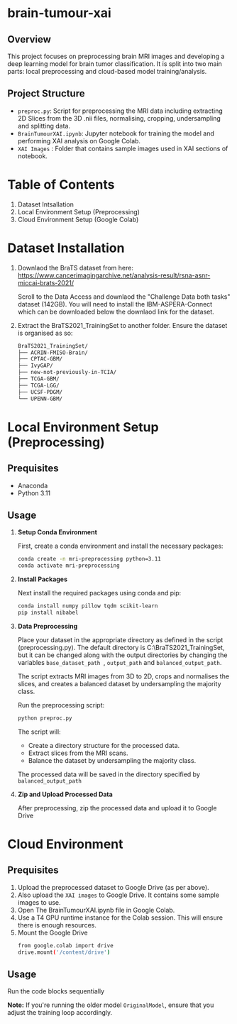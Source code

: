 # brain-tumour-xai

## Overview
This project focuses on preprocessing brain MRI images and developing a deep learning model for brain tumor classification. It is split into two main parts: local preprocessing and cloud-based model training/analysis.

## Project Structure

- `preproc.py`: Script for preprocessing the MRI data including extracting 2D Slices from the 3D .nii files, normalising, cropping, undersampling and splitting data.
- `BrainTumourXAI.ipynb`: Jupyter notebook for training the model and performing XAI analysis on Google Colab.
- `XAI Images` : Folder that contains sample images used in XAI sections of notebook. 


# Table of Contents

1. Dataset Intsallation
2. Local Environment Setup (Preprocessing)
3. Cloud Environment Setup (Google Colab)

# Dataset Installation
1. Downlaod the BraTS dataset from here: https://www.cancerimagingarchive.net/analysis-result/rsna-asnr-miccai-brats-2021/

   Scroll to the Data Access and downlaod the "Challenge Data both tasks" dataset (142GB). You will need to install the IBM-ASPERA-Connect which can be downloaded below the downlaod link for the dataset.
2. Extract the BraTS2021_TrainingSet to another folder. Ensure the dataset is organised as so:
   ````bash
   BraTS2021_TrainingSet/
   ├── ACRIN-FMISO-Brain/
   ├── CPTAC-GBM/
   ├── IvyGAP/
   ├── new-not-previously-in-TCIA/
   ├── TCGA-GBM/
   ├── TCGA-LGG/
   ├── UCSF-PDGM/
   └── UPENN-GBM/

# Local Environment Setup (Preprocessing)

## Prequisites

- Anaconda
- Python 3.11

## Usage

1. **Setup Conda Environment**

   First, create a conda environment and install the necessary packages:

   ```bash
   conda create -n mri-preprocessing python=3.11
   conda activate mri-preprocessing
   ```
  
2. **Install Packages**

    Next install the required packages using conda and pip:
   ```bash
   conda install numpy pillow tqdm scikit-learn
   pip install nibabel

3. **Data Preprocessing**

   Place your dataset in the appropriate directory as defined in the script (preprocessing.py). The default directory is C:\BraTS2021_TrainingSet, but it can be changed along with the output directories by changing the variables `base_dataset_path `, `output_path` and `balanced_output_path`.

   The script extracts MRI images from 3D to 2D, crops and normalises the slices, and creates a balanced dataset by undersampling the majority class.
    
    Run the preprocessing script:
    ```bash
    python preproc.py
    ```
    The script will:
    
    - Create a directory structure for the processed data.
    - Extract slices from the MRI scans.
    - Balance the dataset by undersampling the majority class.

    The processed data will be saved in the directory specified by `balanced_output_path`

5. **Zip and Upload Processed Data**

   After preprocessing, zip the processed data and upload it to Google Drive

# Cloud Environment

## Prequisites

1. Upload the preprocessed dataset to Google Drive (as per above).
2. Also upload the `XAI images` to Google Drive. It contains some sample images to use.
3. Open The BrainTumourXAI.ipynb file in Google Colab.
4. Use a T4 GPU runtime instance for the Colab session. This will ensure there is enough resources.
5. Mount the Google Drive
   ```bash
   from google.colab import drive
   drive.mount('/content/drive')
   ```
## Usage
Run the code blocks sequentially

**Note:** If you're running the older model `OriginalModel`, ensure that you adjust the training loop accordingly.



    
